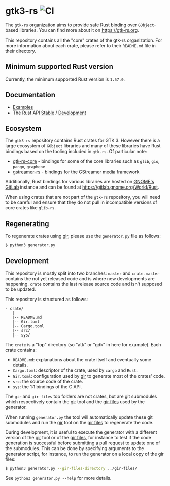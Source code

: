# gtk3-rs ![CI](https://github.com/gtk-rs/gtk3-rs/workflows/CI/badge.svg)

The `gtk-rs` organization aims to provide safe Rust binding over `GObject`-based libraries.
You can find more about it on <https://gtk-rs.org>.

This repository contains all the "core" crates of the gtk-rs organization. For more
information about each crate, please refer to their `README.md` file in their directory.

## Minimum supported Rust version

Currently, the minimum supported Rust version is `1.57.0`.

## Documentation

- [Examples](examples)
- The Rust API [Stable](https://gtk-rs.org/gtk3-rs/stable/latest/docs/) / [Development](https://gtk-rs.org/gtk3-rs/git/docs/)

## Ecosystem

The `gtk3-rs` repository contains Rust crates for GTK 3. However there is a large ecosystem of `GObject` libraries and many of these
libraries have Rust bindings based on the tooling included in `gtk-rs`.
Of particular note:

* [gtk-rs-core](https://github.com/gtk-rs/gtk-rs-core) - bindings for some of the core libraries such as `glib`, `gio`, `pango`, `graphene`
* [gstreamer-rs](https://gitlab.freedesktop.org/gstreamer/gstreamer-rs) - bindings for the GStreamer media framework

Additionally, Rust bindings for various libraries are hosted on
[GNOME's GitLab](https://gitlab.gnome.org) instance and can be found at
<https://gitlab.gnome.org/World/Rust>.

When using crates that are not part of the `gtk-rs` repository, you will
need to be careful and ensure that they do not pull in incompatible versions of core
crates like `glib-rs`.

## Regenerating

To regenerate crates using [gir], please use the `generator.py`
file as follows:

```bash
$ python3 generator.py
```

## Development

This repository is mostly split into two branches: `master` and `crate`.
`master` contains the not yet released code and is where new developments
are happening. `crate` contains the last release source code and isn't supposed to
be updated.

This repository is structured as follows:

```text
- crate/
   |
   |-- README.md
   |-- Gir.toml
   |-- Cargo.toml
   |-- src/
   |-- sys/
```

The `crate` is a "top" directory (so "atk" or "gdk" in here for example).
Each crate contains:

 * `README.md`: explanations about the crate itself and eventually some details.
 * `Cargo.toml`: descriptor of the crate, used by `cargo` and `Rust`.
 * `Gir.toml`: configuration used by [gir] to generate most of the crates' code.
 * `src`: the source code of the crate.
 * `sys`: the 1:1 bindings of the C API.

The `gir` and `gir-files` top folders are not crates, but are git submodules
which respectively contain the [gir] tool and the [gir files] used by the generator.

When running `generator.py` the tool will automatically update these git
submodules and run the [gir] tool on the [gir files] to regenerate the code.

During development, it is useful to execute the generator with a different
version of the [gir] tool or of the [gir files], for instance to test if
the code generation is successful before submitting a pull request to update
one of the submodules. This can be done by specifying arguments to the
generator script, for instance, to run the generator on a local copy of the
gir files:

```bash
$ python3 generator.py --gir-files-directory ../gir-files/
```

See `python3 generator.py --help` for more details.


[gir]: https://github.com/gtk-rs/gir
[gir files]: https://github.com/gtk-rs/gir-files
